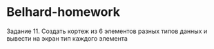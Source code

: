 # Belhard-homework
Задание 11.	Создать кортеж из 6 элементов разных типов данных и вывести на экран тип каждого элемента
